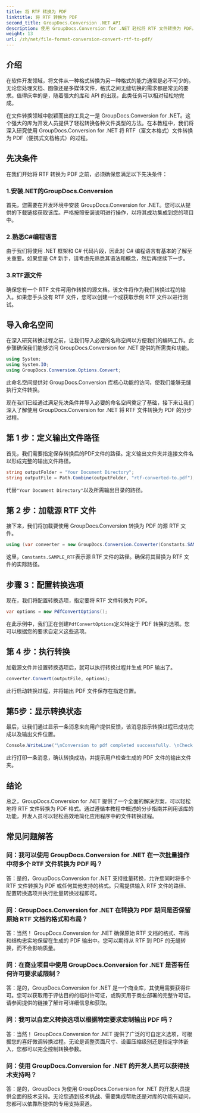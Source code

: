 ```yaml
---
title: 将 RTF 转换为 PDF
linktitle: 将 RTF 转换为 PDF
second_title: GroupDocs.Conversion .NET API
description: 使用 GroupDocs.Conversion for .NET 轻松将 RTF 文件转换为 PDF。按照我们的分步进行集成并释放文件转换的力量。
weight: 13
url: /zh/net/file-format-conversion-convert-rtf-to-pdf/
---
```

## 介绍

在软件开发领域，将文件从一种格式转换为另一种格式的能力通常是必不可少的。无论您处理文档、图像还是多媒体文件，格式之间无缝切换的需求都是常见的要求。值得庆幸的是，随着强大的库和 API 的出现，此类任务可以相对轻松地完成。

在文件转换领域中脱颖而出的工具之一是 GroupDocs.Conversion for .NET。这个强大的库为开发人员提供了轻松转换各种文件类型的方法。在本教程中，我们将深入研究使用 GroupDocs.Conversion for .NET 将 RTF（富文本格式）文件转换为 PDF（便携式文档格式）的过程。

## 先决条件

在我们开始将 RTF 转换为 PDF 之前，必须确保您满足以下先决条件：

### 1.安装.NET的GroupDocs.Conversion

首先，您需要在开发环境中安装 GroupDocs.Conversion for .NET。您可以从提供的下载链接获取该库。严格按照安装说明进行操作，以将其成功集成到您的项目中。

### 2.熟悉C#编程语言

由于我们将使用 .NET 框架和 C# 代码片段，因此对 C# 编程语言有基本的了解至关重要。如果您是 C# 新手，请考虑先熟悉其语法和概念，然后再继续下一步。

### 3.RTF源文件

确保您有一个 RTF 文件可用作转换的源文档。该文件将作为我们转换过程的输入。如果您手头没有 RTF 文件，您可以创建一个或获取示例 RTF 文件以进行测试。

## 导入命名空间

在深入研究转换过程之前，让我们导入必要的名称空间以方便我们的编码工作。此步骤确保我们能够访问 GroupDocs.Conversion for .NET 提供的所需类和功能。

```csharp
using System;
using System.IO;
using GroupDocs.Conversion.Options.Convert;
```

此命名空间提供对 GroupDocs.Conversion 库核心功能的访问，使我们能够无缝执行文件转换。

现在我们已经通过满足先决条件并导入必要的命名空间奠定了基础，接下来让我们深入了解使用 GroupDocs.Conversion for .NET 将 RTF 文件转换为 PDF 的分步过程。

## 第 1 步：定义输出文件路径

首先，我们需要指定保存转换后的PDF文件的路径。定义输出文件夹并连接文件名以形成完整的输出文件路径。

```csharp
string outputFolder = "Your Document Directory";
string outputFile = Path.Combine(outputFolder, "rtf-converted-to.pdf");
```

代替`"Your Document Directory"`以及所需输出目录的路径。

## 第 2 步：加载源 RTF 文件

接下来，我们将加载要使用 GroupDocs.Conversion 转换为 PDF 的源 RTF 文件。

```csharp
using (var converter = new GroupDocs.Conversion.Converter(Constants.SAMPLE_RTF))
```

这里，`Constants.SAMPLE_RTF`表示源 RTF 文件的路径。确保将其替换为 RTF 文件的实际路径。

## 步骤 3：配置转换选项

现在，我们将配置转换选项，指定要将 RTF 文件转换为 PDF。

```csharp
var options = new PdfConvertOptions();
```

在此示例中，我们正在创建`PdfConvertOptions`定义特定于 PDF 转换的选项。您可以根据您的要求自定义这些选项。

## 第 4 步：执行转换

加载源文件并设置转换选项后，就可以执行转换过程并生成 PDF 输出了。

```csharp
converter.Convert(outputFile, options);
```

此行启动转换过程，并将输出 PDF 文件保存在指定位置。

## 第5步：显示转换状态

最后，让我们通过显示一条消息来向用户提供反馈，该消息指示转换过程已成功完成以及输出文件位置。

```csharp
Console.WriteLine("\nConversion to pdf completed successfully. \nCheck output in {0}", outputFolder);
```

此行打印一条消息，确认转换成功，并提示用户检查生成的 PDF 文件的输出文件夹。

## 结论

总之，GroupDocs.Conversion for .NET 提供了一个全面的解决方案，可以轻松地将 RTF 文件转换为 PDF 格式。通过遵循本教程中概述的分步指南并利用该库的功能，开发人员可以轻松高效地简化应用程序中的文件转换过程。

## 常见问题解答

### 问：我可以使用 GroupDocs.Conversion for .NET 在一次批量操作中将多个 RTF 文件转换为 PDF 吗？

答：是的，GroupDocs.Conversion for .NET 支持批量转换，允许您同时将多个 RTF 文件转换为 PDF 或任何其他支持的格式。只需提供输入 RTF 文件的路径、配置转换选项并执行批量转换过程即可。

### 问：GroupDocs.Conversion for .NET 在转换为 PDF 期间是否保留原始 RTF 文档的格式和布局？

答：当然！ GroupDocs.Conversion for .NET 确保原始 RTF 文档的格式、布局和结构忠实地保留在生成的 PDF 输出中。您可以期待从 RTF 到 PDF 的无缝转换，而不会影响质量。

### 问：在商业项目中使用 GroupDocs.Conversion for .NET 是否有任何许可要求或限制？

答：是的，GroupDocs.Conversion for .NET 是一个商业库，其使用需要获得许可。您可以获取用于评估目的的临时许可证，或购买用于商业部署的完整许可证。请参阅提供的链接了解许可详细信息和获取。

### 问：我可以自定义转换选项以根据特定要求定制输出 PDF 吗？

答：当然！ GroupDocs.Conversion for .NET 提供了广泛的可自定义选项，可根据您的喜好微调转换过程。无论是调整页面尺寸、设置压缩级别还是指定字体嵌入，您都可以完全控制转换参数。

### 问：使用 GroupDocs.Conversion for .NET 的开发人员可以获得技术支持吗？

答：是的，GroupDocs 为使用 GroupDocs.Conversion for .NET 的开发人员提供全面的技术支持。无论您遇到技术挑战、需要集成帮助还是对库的功能有疑问，您都可以依靠所提供的专用支持渠道。